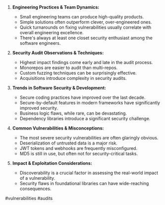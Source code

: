 
1. **Engineering Practices & Team Dynamics:**
    
    - Small engineering teams can produce high-quality products.
    - Simple solutions often outperform clever, over-engineered ones.
    - Quick turnarounds on fixing vulnerabilities usually correlate with overall engineering excellence.
    - There's always at least one closet security enthusiast among the software engineers.
    
1. **Security Audit Observations & Techniques:**
    
    - Highest impact findings come early and late in the audit process.
    - Monorepos are easier to audit than multi-repos.
    - Custom fuzzing techniques can be surprisingly effective.
    - Acquisitions introduce complexity in security audits.

1. **Trends in Software Security & Development:**
    
    - Secure coding practices have improved over the last decade.
    - Secure-by-default features in modern frameworks have significantly improved security.
    - Business logic flaws, while rare, can be devastating.
    - Dependency libraries introduce a significant security challenge.

1. **Common Vulnerabilities & Misconceptions:**
    
    - The most severe security vulnerabilities are often glaringly obvious.
    - Deserialization of untrusted data is a major risk.
    - JWT tokens and webhooks are frequently misconfigured.
    - MD5 is still in use, but often not for security-critical tasks.

1. **Impact & Exploitation Considerations:**
    
    - Discoverability is a crucial factor in assessing the real-world impact of a vulnerability.
    - Security flaws in foundational libraries can have wide-reaching consequences.

<!-- Keywords -->
#vulnerabilities #audits
<!-- /Keywords -->
